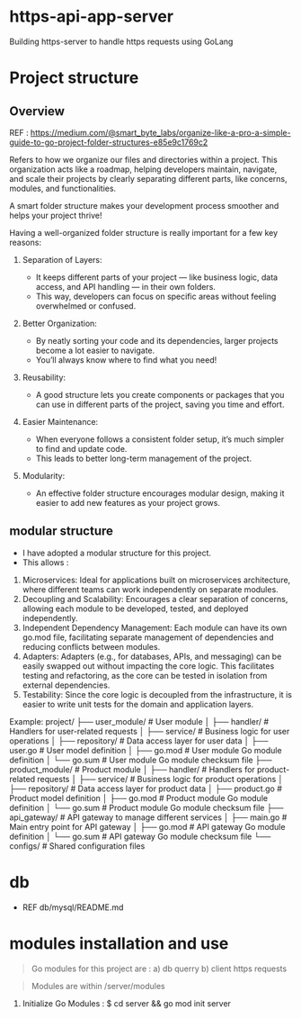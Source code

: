 # https-api-app-server
Building https-server to handle https requests using GoLang

# Project structure

## Overview
REF : https://medium.com/@smart_byte_labs/organize-like-a-pro-a-simple-guide-to-go-project-folder-structures-e85e9c1769c2

Refers to how we organize our files and directories within a project. 
This organization acts like a roadmap, helping developers maintain, navigate, and scale their projects by clearly 
separating different parts, like concerns, modules, and functionalities.

A smart folder structure makes your development process smoother and helps your project thrive!

Having a well-organized folder structure is really important for a few key reasons:
1. Separation of Layers: 
   - It keeps different parts of your project — like business logic, data access, and API handling — in their own folders. 
   - This way, developers can focus on specific areas without feeling overwhelmed or confused.

2. Better Organization: 
   - By neatly sorting your code and its dependencies, larger projects become a lot easier to navigate. 
   - You’ll always know where to find what you need!

3. Reusability: 
   - A good structure lets you create components or packages that you can use in different parts of the project, saving you time and effort.

4. Easier Maintenance: 
   - When everyone follows a consistent folder setup, it’s much simpler to find and update code. 
   - This leads to better long-term management of the project.

5. Modularity: 
   - An effective folder structure encourages modular design, making it easier to add new features as your project grows.

## modular structure
- I have adopted a modular structure for this project.
- This allows :

1) Microservices: Ideal for applications built on microservices architecture, where different teams can work independently on separate modules.
2) Decoupling and Scalability: Encourages a clear separation of concerns, allowing each module to be developed, tested, and deployed independently.
3) Independent Dependency Management: Each module can have its own go.mod file, facilitating separate management of dependencies and reducing conflicts between modules. 
4) Adapters: Adapters (e.g., for databases, APIs, and messaging) can be easily swapped out without impacting the core logic. 
   This facilitates testing and refactoring, as the core can be tested in isolation from external dependencies.
5) Testability: Since the core logic is decoupled from the infrastructure, it is easier to write unit tests for the domain and application layers.

Example:
project/
├── user_module/                  # User module
│   ├── handler/                    # Handlers for user-related requests
│   ├── service/                    # Business logic for user operations
│   ├── repository/                 # Data access layer for user data
│   ├── user.go                     # User model definition
│   ├── go.mod                      # User module Go module definition
│   └── go.sum                      # User module Go module checksum file
├── product_module/               # Product module
│   ├── handler/                    # Handlers for product-related requests
│   ├── service/                    # Business logic for product operations
│   ├── repository/                 # Data access layer for product data
│   ├── product.go                  # Product model definition
│   ├── go.mod                      # Product module Go module definition
│   └── go.sum                      # Product module Go module checksum file
├── api_gateway/                  # API gateway to manage different services
│   ├── main.go                     # Main entry point for API gateway
│   ├── go.mod                      # API gateway Go module definition
│   └── go.sum                      # API gateway Go module checksum file
└── configs/                      # Shared configuration files


# db
- REF db/mysql/README.md

# modules installation and use
> Go modules for this project are :
  a) db querry
  b) client https requests

> Modules are within /server/modules

1. Initialize Go Modules : 
   $ cd server && go mod init server

